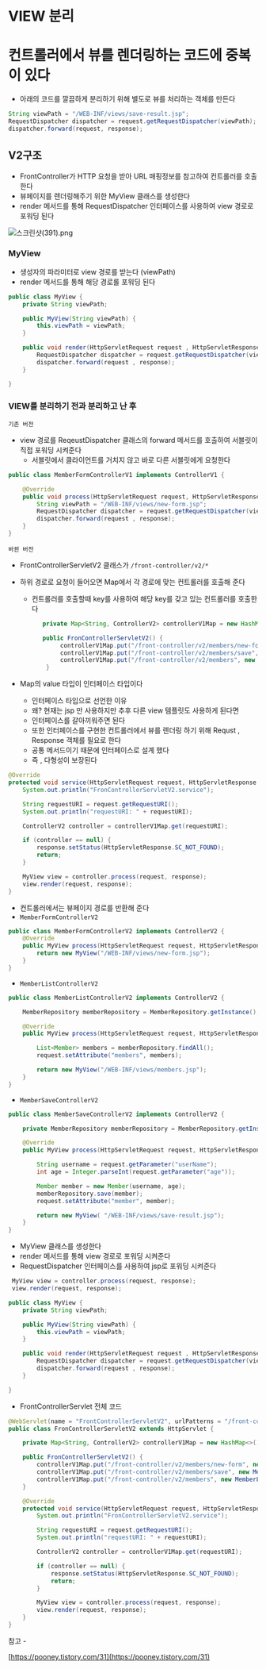 # VIEW 분리

# 컨트롤러에서 뷰를 렌더링하는  코드에 중복이 있다

- 아래의 코드를 깔끔하게 분리하기 위해 별도로 뷰를 처리하는 객체를 만든다

```java
String viewPath = "/WEB-INF/views/save-result.jsp";
RequestDispatcher dispatcher = request.getRequestDispatcher(viewPath);
dispatcher.forward(request, response);
```

## V2구조

- FrontController가 HTTP 요청을 받아 URL 매핑정보를 참고하여 컨트롤러를 호출한다
- 뷰페이지를 렌더링해주기 위한 MyView 클래스를 생성한다
- render 메서드를 통해  RequestDispatcher 인터페이스를 사용하여 view 경로로 포워딩 된다

![스크린샷(391).png](https://s3-us-west-2.amazonaws.com/secure.notion-static.com/6fc42fe1-ac78-48c5-b80e-faf0e891f9e9/스크린샷(391).png)

### MyView

- 생성자의 파라미터로 view 경로를 받는다 (viewPath)
- render 메서드를 통해 해당 경로롤 포워딩 된다

```java
public class MyView {
    private String viewPath;

    public MyView(String viewPath) {
        this.viewPath = viewPath;
    }

    public void render(HttpServletRequest request , HttpServletResponse response) throws ServletException , IOException {
        RequestDispatcher dispatcher = request.getRequestDispatcher(viewPath);
        dispatcher.forward(request , response);
    }

}
```

### VIEW를 분리하기 전과 분리하고 난 후

`기존 버전`

- view 경로를 ReqeustDispatcher 클래스의 forward 메서드를 호출하여 서블릿이 직접 포워딩 시켜준다
    - 서블릿에서 클라이언트를 거치지 않고 바로 다른 서블릿에게 요청한다

```java
public class MemberFormControllerV1 implements ControllerV1 {

    @Override
    public void process(HttpServletRequest request, HttpServletResponse response) throws ServletException, IOException {
        String viewPath = "/WEB-INF/views/new-form.jsp";
        RequestDispatcher dispatcher = request.getRequestDispatcher(viewPath);
        dispatcher.forward(request , response);
    }
}
```

`바뀐 버전`

- FrontControllerServletV2 클래스가 `/front-controller/v2/*`
- 하위 경로로 요청이 들어오면 Map에서 각 경로에 맞는 컨트롤러를 호출해 준다
    - 컨트롤러를 호출할때 key를 사용하여 해당 key를 갖고 있는 컨트롤러를 호출한다
        
        ```java
           private Map<String, ControllerV2> controllerV1Map = new HashMap<>();  
        
           public FronControllerServletV2() {
                controllerV1Map.put("/front-controller/v2/members/new-form", new MemberFormControllerV2());
                controllerV1Map.put("/front-controller/v2/members/save", new MemberSaveControllerV2());
                controllerV1Map.put("/front-controller/v2/members", new MemberListControllerV2());
            }
        
        ```
        
- Map의 value 타입이 인터페이스 타입이다
    - 인터페이스 타입으로 선언한 이유
    - 왜? 현재는 jsp 만 사용하지만 추후 다른 view 템플릿도 사용하게 된다면
    - 인터페이스를 갈아끼워주면 된다
    - 또한 인터페이스를 구현한 컨트롤러에서 뷰를 렌더링 하기 위해 Requst , Response 객체를 필요로 한다
    - 공통 메서드이기 때문에 인터페이스로 설계 했다
    - 즉 , 다형성이 보장된다

```java
@Override
protected void service(HttpServletRequest request, HttpServletResponse response) throws ServletException, IOException {
    System.out.println("FronControllerServletV2.service");

    String requestURI = request.getRequestURI();
    System.out.println("requestURI: " + requestURI);

    ControllerV2 controller = controllerV1Map.get(requestURI);

    if (controller == null) {
        response.setStatus(HttpServletResponse.SC_NOT_FOUND);
        return;
    }

    MyView view = controller.process(request, response);
    view.render(request, response);
}
```

- 컨트롤러에서는 뷰페이지 경로를 반환해 준다
- `MemberFormControllerV2`

```java
public class MemberFormControllerV2 implements ControllerV2 {
    @Override
    public MyView process(HttpServletRequest request, HttpServletResponse response) throws ServletException, IOException {
        return new MyView("/WEB-INF/views/new-form.jsp");
    }
}
```

- `MemberListControllerV2`

```java
public class MemberListControllerV2 implements ControllerV2 {

    MemberRepository memberRepository = MemberRepository.getInstance();

    @Override
    public MyView process(HttpServletRequest request, HttpServletResponse response) throws ServletException, IOException {

        List<Member> members = memberRepository.findAll();
        request.setAttribute("members", members);

        return new MyView("/WEB-INF/views/members.jsp");
    }
}
```

- `MemberSaveControllerV2`

```java
public class MemberSaveControllerV2 implements ControllerV2 {

    private MemberRepository memberRepository = MemberRepository.getInstance();

    @Override
    public MyView process(HttpServletRequest request, HttpServletResponse response) throws ServletException, IOException {

        String username = request.getParameter("userName");
        int age = Integer.parseInt(request.getParameter("age"));

        Member member = new Member(username, age);
        memberRepository.save(member);
        request.setAttribute("member", member);

        return new MyView( "/WEB-INF/views/save-result.jsp");
    }
}
```

- MyView 클래스를 생성한다
- render 메서드를 통해 view 경로로 포워딩 시켜준다
- RequestDispatcher 인터페이스를 사용하여 jsp로 포워딩 시켜준다

```java
 MyView view = controller.process(request, response);
 view.render(request, response);
```

```java
public class MyView {
    private String viewPath;

    public MyView(String viewPath) {
        this.viewPath = viewPath;
    }

    public void render(HttpServletRequest request , HttpServletResponse response) throws ServletException , IOException {
        RequestDispatcher dispatcher = request.getRequestDispatcher(viewPath);
        dispatcher.forward(request , response);
    }

}
```

- FrontControllerServlet 전체 코드

```java
@WebServlet(name = "FrontControllerServletV2", urlPatterns = "/front-controller/v2/*")
public class FronControllerServletV2 extends HttpServlet {

    private Map<String, ControllerV2> controllerV1Map = new HashMap<>();

    public FronControllerServletV2() {
        controllerV1Map.put("/front-controller/v2/members/new-form", new MemberFormControllerV2());
        controllerV1Map.put("/front-controller/v2/members/save", new MemberSaveControllerV2());
        controllerV1Map.put("/front-controller/v2/members", new MemberListControllerV2());
    }

    @Override
    protected void service(HttpServletRequest request, HttpServletResponse response) throws ServletException, IOException {
        System.out.println("FronControllerServletV2.service");

        String requestURI = request.getRequestURI();
        System.out.println("requestURI: " + requestURI);

        ControllerV2 controller = controllerV1Map.get(requestURI);

        if (controller == null) {
            response.setStatus(HttpServletResponse.SC_NOT_FOUND);
            return;
        }

        MyView view = controller.process(request, response);
        view.render(request, response);
    }
}
```

참고 - 

[https://pooney.tistory.com/31](https://pooney.tistory.com/31)